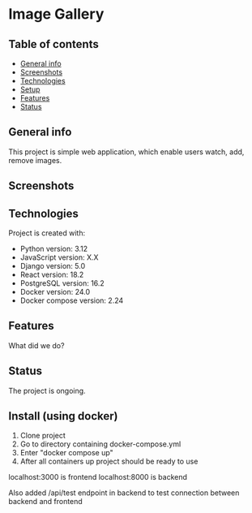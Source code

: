 # Image Gallery
## Table of contents
* [General info](#general-info)
* [Screenshots](#screenshots)
* [Technologies](#technologies)
* [Setup](#setup)
* [Features](#features)
* [Status](#status)

## General info
This project is simple web application, which enable users watch, add, remove images.

## Screenshots

## Technologies
Project is created with:
* Python version: 3.12
* JavaScript version: X.X
* Django version: 5.0
* React version: 18.2
* PostgreSQL version: 16.2
* Docker version: 24.0
* Docker compose version: 2.24

## Features
What did we do?

## Status
The project is ongoing.


## Install (using docker)
1. Clone project
2. Go to directory containing docker-compose.yml
3. Enter "docker compose up"
4. After all containers up project should be ready to use 

localhost:3000 is frontend
localhost:8000 is backend
    
Also added /api/test endpoint in backend to test connection between backend and frontend